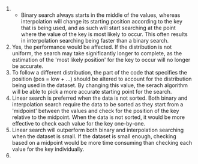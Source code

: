 1. - Binary search always starts in the middle of the values, whereas interpolation will change its starting position according to the key that is being used, and as such will start searching at the point where the value of the key is most likely to occur. This often results in interpolation searching being faster than a binary search.
2. Yes, the performance would be affected. If the distribution is not uniform, the search may take significantly longer to complete, as the estimation of the 'most likely position' for the key to occur will no longer be accurate.
3. To follow a different distribution, the part of the code that specifies the position (pos = low + ...) should be altered to account for the distribution being used in the dataset. By changing this value, the serach algorithm will be able to pick a more accurate starting point for the search.
4. Linear search is preferred when the data is not sorted. Both binary and interpolation search require the data to be sorted as they start from a 'midpoint' between the values and check for the position of the key relative to the midpoint. When the data is not sorted, it would be more effective to check each value for the key one-by-one.
5. Linear search will outperform both binary and interpolation searching when the dataset is small. If the dataset is small enough, checking based on a midpoint would be more time consuming than checking each value for the key individually.
6. 